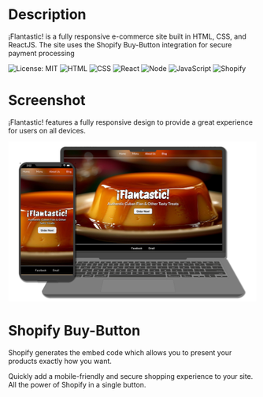 # Description
¡Flantastic! is a fully responsive e-commerce site built in HTML, CSS, and ReactJS. The site uses the Shopify Buy-Button integration for secure payment processing 

![License: MIT](https://img.shields.io/badge/License-MIT-orange.svg)
![HTML](https://img.shields.io/badge/HTML-Orange.svg)
![CSS](https://img.shields.io/badge/CSS-blue.svg)
![React](https://img.shields.io/badge/React-lightblue.svg)
![Node](https://img.shields.io/badge/Node.js-grey.svg)
![JavaScript](https://img.shields.io/badge/JavaScript-yellow.svg)
![Shopify](https://img.shields.io/badge/Shopify-green.svg)

# Screenshot
¡Flantastic! features a fully responsive design to provide a great experience for users on all devices.

![Desktop and mobile screenshots](src/images/featured_flantastic.png)


# Shopify Buy-Button

Shopify generates the embed code which allows you to present your products exactly how you want.

Quickly add a mobile-friendly and secure shopping experience to your site. All the power of Shopify in a single button.